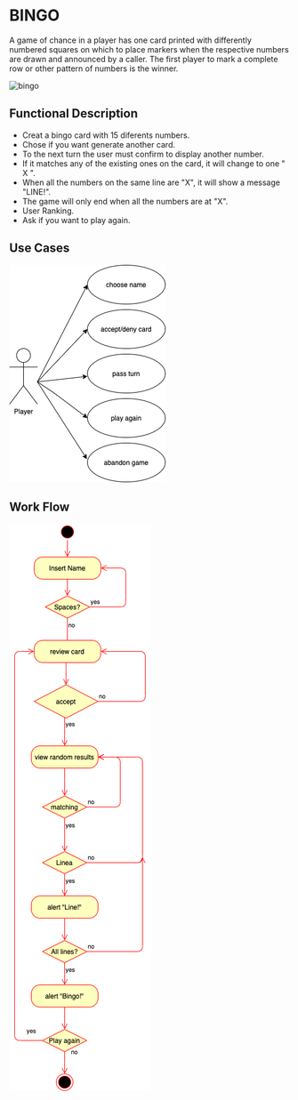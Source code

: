 # BINGO
 
 A game of chance in a player has one card printed with differently numbered squares on which to place markers when the respective numbers are drawn and announced by a caller. The first player to mark a complete row or other pattern of numbers is the winner.
 
 ![bingo](https://media1.tenor.com/images/04a21b5633b9fa8bec2c704a65ad0274/tenor.gif?itemid=10333822)



## Functional Description
- Creat a bingo card with 15 diferents numbers.
- Chose if you want generate another card.
- To the next turn the user must confirm to display another number.
- If it matches any of the existing ones on the card, it will change to one " X ".
- When all the numbers on the same line are "X", it will show a message "LINE!".
- The game will only end when all the numbers are at "X".
- User Ranking.
- Ask if you want to play again.

## Use Cases

![alt bingo-use-cases](./images/bingo-use-cases.png)

## Work Flow
![img](./images/bingo-activity.png)